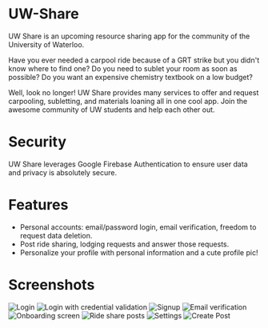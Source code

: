 # UW-Share

UW Share is an upcoming resource sharing app for the community of the University of Waterloo.

Have you ever needed a carpool ride because of a GRT strike but you didn't know where to find one? Do you need to sublet your 
room as soon as possible? Do you want an expensive chemistry textbook on a low budget?

Well, look no longer! UW Share provides many services to offer and request carpooling, subletting, and materials loaning all in one cool app. Join the awesome community of UW students and help each other out.

# Security

UW Share leverages Google Firebase Authentication to ensure user data and privacy is absolutely secure. 

# Features

- Personal accounts: email/password login, email verification, freedom to request data deletion.
- Post ride sharing, lodging requests and answer those requests.
- Personalize your profile with personal information and a cute profile pic!

# Screenshots

![Login](https://github.com/j927chen/UW-Share/blob/master/README_images/login.png)
![Login with credential validation](https://github.com/j927chen/UW-Share/blob/master/README_images/login_with_error.png)
![Signup](https://github.com/j927chen/UW-Share/blob/master/README_images/sign_up.png)
![Email verification](https://github.com/j927chen/UW-Share/blob/master/README_images/email_verification.png)
![Onboarding screen](https://github.com/j927chen/UW-Share/blob/master/README_images/onboarding.png)
![Ride share posts](https://github.com/j927chen/UW-Share/blob/master/README_images/ride_share.png)
![Settings](https://github.com/j927chen/UW-Share/blob/master/README_images/settings.png)
![Create Post](https://github.com/j927chen/UW-Share/blob/master/README_images/create_post.png)

